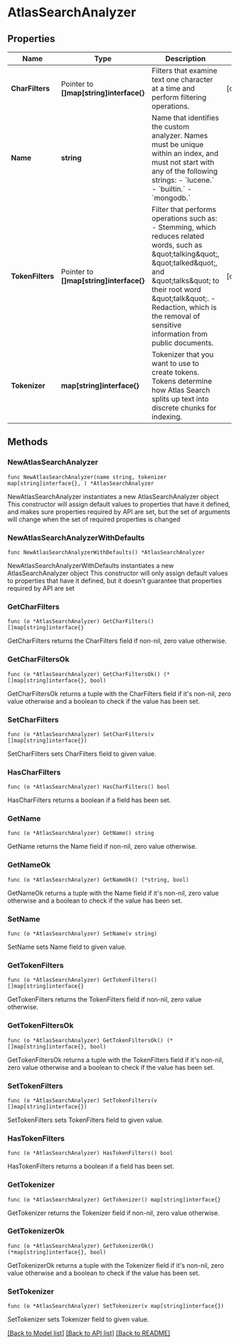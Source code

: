 # AtlasSearchAnalyzer

## Properties

Name | Type | Description | Notes
------------ | ------------- | ------------- | -------------
**CharFilters** | Pointer to **[]map[string]interface{}** | Filters that examine text one character at a time and perform filtering operations. | [optional] 
**Name** | **string** | Name that identifies the custom analyzer. Names must be unique within an index, and must not start with any of the following strings: - &#x60;lucene.&#x60; - &#x60;builtin.&#x60; - &#x60;mongodb.&#x60; | 
**TokenFilters** | Pointer to **[]map[string]interface{}** | Filter that performs operations such as:  - Stemming, which reduces related words, such as \&quot;talking\&quot;, \&quot;talked\&quot;, and \&quot;talks\&quot; to their root word \&quot;talk\&quot;.  - Redaction, which is the removal of sensitive information from public documents. | [optional] 
**Tokenizer** | **map[string]interface{}** | Tokenizer that you want to use to create tokens. Tokens determine how Atlas Search splits up text into discrete chunks for indexing. | 

## Methods

### NewAtlasSearchAnalyzer

`func NewAtlasSearchAnalyzer(name string, tokenizer map[string]interface{}, ) *AtlasSearchAnalyzer`

NewAtlasSearchAnalyzer instantiates a new AtlasSearchAnalyzer object
This constructor will assign default values to properties that have it defined,
and makes sure properties required by API are set, but the set of arguments
will change when the set of required properties is changed

### NewAtlasSearchAnalyzerWithDefaults

`func NewAtlasSearchAnalyzerWithDefaults() *AtlasSearchAnalyzer`

NewAtlasSearchAnalyzerWithDefaults instantiates a new AtlasSearchAnalyzer object
This constructor will only assign default values to properties that have it defined,
but it doesn't guarantee that properties required by API are set

### GetCharFilters

`func (o *AtlasSearchAnalyzer) GetCharFilters() []map[string]interface{}`

GetCharFilters returns the CharFilters field if non-nil, zero value otherwise.

### GetCharFiltersOk

`func (o *AtlasSearchAnalyzer) GetCharFiltersOk() (*[]map[string]interface{}, bool)`

GetCharFiltersOk returns a tuple with the CharFilters field if it's non-nil, zero value otherwise
and a boolean to check if the value has been set.

### SetCharFilters

`func (o *AtlasSearchAnalyzer) SetCharFilters(v []map[string]interface{})`

SetCharFilters sets CharFilters field to given value.

### HasCharFilters

`func (o *AtlasSearchAnalyzer) HasCharFilters() bool`

HasCharFilters returns a boolean if a field has been set.
### GetName

`func (o *AtlasSearchAnalyzer) GetName() string`

GetName returns the Name field if non-nil, zero value otherwise.

### GetNameOk

`func (o *AtlasSearchAnalyzer) GetNameOk() (*string, bool)`

GetNameOk returns a tuple with the Name field if it's non-nil, zero value otherwise
and a boolean to check if the value has been set.

### SetName

`func (o *AtlasSearchAnalyzer) SetName(v string)`

SetName sets Name field to given value.

### GetTokenFilters

`func (o *AtlasSearchAnalyzer) GetTokenFilters() []map[string]interface{}`

GetTokenFilters returns the TokenFilters field if non-nil, zero value otherwise.

### GetTokenFiltersOk

`func (o *AtlasSearchAnalyzer) GetTokenFiltersOk() (*[]map[string]interface{}, bool)`

GetTokenFiltersOk returns a tuple with the TokenFilters field if it's non-nil, zero value otherwise
and a boolean to check if the value has been set.

### SetTokenFilters

`func (o *AtlasSearchAnalyzer) SetTokenFilters(v []map[string]interface{})`

SetTokenFilters sets TokenFilters field to given value.

### HasTokenFilters

`func (o *AtlasSearchAnalyzer) HasTokenFilters() bool`

HasTokenFilters returns a boolean if a field has been set.
### GetTokenizer

`func (o *AtlasSearchAnalyzer) GetTokenizer() map[string]interface{}`

GetTokenizer returns the Tokenizer field if non-nil, zero value otherwise.

### GetTokenizerOk

`func (o *AtlasSearchAnalyzer) GetTokenizerOk() (*map[string]interface{}, bool)`

GetTokenizerOk returns a tuple with the Tokenizer field if it's non-nil, zero value otherwise
and a boolean to check if the value has been set.

### SetTokenizer

`func (o *AtlasSearchAnalyzer) SetTokenizer(v map[string]interface{})`

SetTokenizer sets Tokenizer field to given value.


[[Back to Model list]](../README.md#documentation-for-models) [[Back to API list]](../README.md#documentation-for-api-endpoints) [[Back to README]](../README.md)


